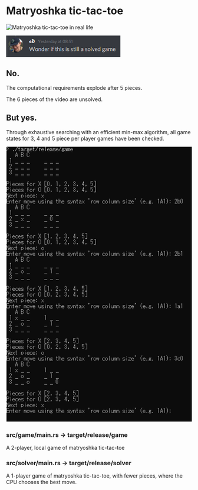 # Matryoshka tic-tac-toe

![Matryoshka tic-tac-toe in real life](media/matryoshka-tic-tac-toe.gif)

![Wonder if this is still a solved game](media/ed.png)

## No.

The computational requirements explode after 5 pieces.

The 6 pieces of the video are unsolved.

## But yes.
Through exhaustive searching with an efficient min-max algorithm, all game
states for 3, 4 and 5 piece per player games have been checked.

![Example game](media/example-game.png)

### src/game/main.rs -> target/release/game

A 2-player, local game of matryoshka tic-tac-toe

### src/solver/main.rs -> target/release/solver

A 1-player game of matryoshka tic-tac-toe, with fewer pieces, where the CPU chooses the best move.
